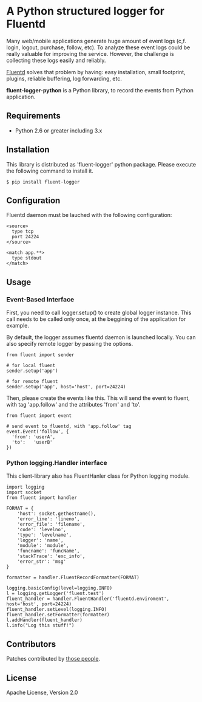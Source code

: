 # A Python structured logger for Fluentd


Many web/mobile applications generate huge amount of event logs (c,f. login, logout, purchase, follow, etc). To analyze these event logs could be really valuable for improving the service. However, the challenge is collecting these logs easily and reliably.

[Fluentd](http://github.com/fluent/fluentd) solves that problem by having: easy installation, small footprint, plugins, reliable buffering, log forwarding, etc.

**fluent-logger-python** is a Python library, to record the events from Python application.

## Requirements

* Python 2.6 or greater including 3.x

## Installation

This library is distributed as 'fluent-logger' python package. Please execute the following command to install it.

    $ pip install fluent-logger

## Configuration

Fluentd daemon must be lauched with the following configuration:

    <source>
      type tcp
      port 24224
    </source>

    <match app.**>
      type stdout
    </match>

## Usage

### Event-Based Interface

First, you need to call logger.setup() to create global logger instance. This call needs to be called only once, at the beggining of the application for example.

By default, the logger assumes fluentd daemon is launched locally. You can also specify remote logger by passing the options.

    from fluent import sender
    
    # for local fluent
    sender.setup('app')
    
    # for remote fluent
    sender.setup('app', host='host', port=24224)

Then, please create the events like this. This will send the event to fluent, with tag 'app.follow' and the attributes 'from' and 'to'.

    from fluent import event

    # send event to fluentd, with 'app.follow' tag
    event.Event('follow', {
      'from': 'userA',
      'to':   'userB'
    })

### Python logging.Handler interface

This client-library also has FluentHanler class for Python logging module.

    import logging
    import socket
    from fluent import handler
    
    FORMAT = {
        'host': socket.gethostname(),
        'error_line': 'lineno',
        'error_file': 'filename',
        'code': 'levelno',
        'type': 'levelname',
        'logger': 'name',
        'module': 'module',
        'funcname': 'funcName',
        'stackTrace': 'exc_info',
        'error_str': 'msg'
    }

    formatter = handler.FluentRecordFormatter(FORMAT)
    
    logging.basicConfig(level=logging.INFO)
    l = logging.getLogger('fluent.test')
    fluent_handler = handler.FluentHandler('fluentd.enviroment', host='host', port=24224)
    fluent_handler.setLevel(logging.INFO)
    fluent_handler.setFormatter(formatter)
    l.addHandler(fluent_handler)
    l.info("Log this stuff!")
    
## Contributors

Patches contributed by [those people](https://github.com/fluent/fluent-logger-python/contributors).

## License

Apache License, Version 2.0
